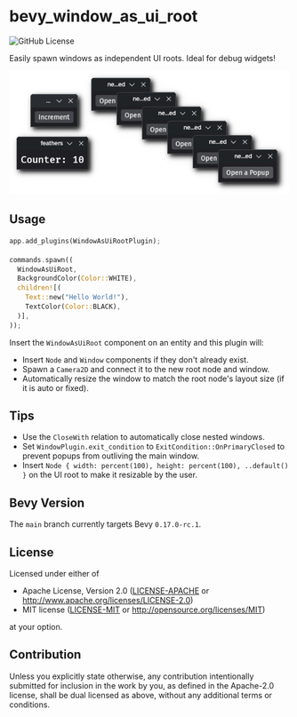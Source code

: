 # bevy_window_as_ui_root

![GitHub License](https://img.shields.io/github/license/Gingeh/bevy_window_as_ui_root)

Easily spawn windows as independent UI roots. Ideal for debug widgets!

![demo](assets/demo.png)

## Usage

```rust
app.add_plugins(WindowAsUiRootPlugin);

commands.spawn((
  WindowAsUiRoot,
  BackgroundColor(Color::WHITE),
  children![(
    Text::new("Hello World!"),
    TextColor(Color::BLACK),
  )],
));
```

Insert the `WindowAsUiRoot` component on an entity and this plugin will:

- Insert `Node` and `Window` components if they don't already exist.
- Spawn a `Camera2D` and connect it to the new root node and window.
- Automatically resize the window to match the root node's layout size (if it is auto or fixed).

## Tips
- Use the `CloseWith` relation to automatically close nested windows.
- Set `WindowPlugin.exit_condition` to `ExitCondition::OnPrimaryClosed` to prevent popups from outliving the main window.
- Insert `Node { width: percent(100), height: percent(100), ..default() }` on the UI root to make it resizable by the user.

## Bevy Version
The `main` branch currently targets Bevy `0.17.0-rc.1`.

## License

Licensed under either of

 * Apache License, Version 2.0
   ([LICENSE-APACHE](LICENSE-APACHE) or <http://www.apache.org/licenses/LICENSE-2.0>)
 * MIT license
   ([LICENSE-MIT](LICENSE-MIT) or <http://opensource.org/licenses/MIT>)

at your option.

## Contribution

Unless you explicitly state otherwise, any contribution intentionally submitted
for inclusion in the work by you, as defined in the Apache-2.0 license, shall be
dual licensed as above, without any additional terms or conditions.
